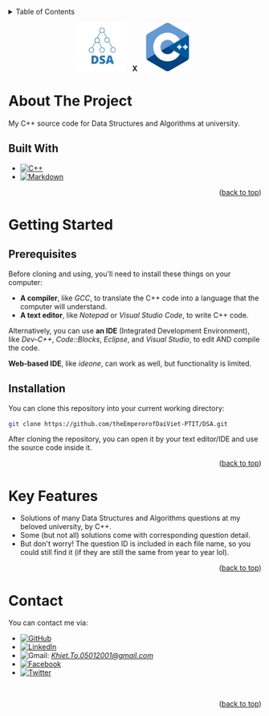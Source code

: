 <a name="readme-top"></a>
<!-- TABLE OF CONTENTS -->
<details>
  <summary>Table of Contents</summary>
  <ol>
    <li>
      <a href="#about-the-project">About The Project</a>
      <ul>
        <li><a href="#built-with">Built With</a></li>
      </ul>
    </li>
    <li>
      <a href="#getting-started">Getting Started</a>
      <ul>
        <li><a href="#prerequisites">Prerequisites</a></li>
        <li><a href="#installation">Installation</a></li>
      </ul>
    </li>
    <li><a href="#key-features">Key Features</li>
    <li><a href="#contact">Contact</a></li>
  </ol>
</details>

<p align="center">
    <img src="images\DSA.png" width="96" height="96">
    &nbsp; <strong>X</strong> &nbsp;
    <img src="images\C++.png" width="96" height="96">
</p>

# About The Project
My C++ source code for Data Structures and Algorithms at university.

## Built With
* [![C++][C++-shield]][C++-url]
* [![Markdown][Markdown-shield]][Markdown-url]

<p align="right">(<a href="#readme-top">back to top</a>)</p>

# Getting Started

## Prerequisites
Before cloning and using, you'll need to install these things on your computer:
* <b>A compiler</b>, like <i>GCC</i>, to translate the C++ code into a language that the computer will understand.
* <b>A text editor</b>, like <i>Notepad</i> or <i>Visual Studio Code</i>, to write C++ code.

Alternatively, you can use <b>an IDE</b> (Integrated Development Environment), like <i>Dev-C++</i>, <i>Code::Blocks</i>, <i>Eclipse</i>, and <i>Visual Studio</i>, to edit AND compile the code.

<b>Web-based IDE</b>, like <i>ideone</i>, can work as well, but functionality is limited.

## Installation
You can clone this repository into your current working directory:
```sh
git clone https://github.com/theEmperorofDaiViet-PTIT/DSA.git
```
After cloning the repository, you can open it by your text editor/IDE and use the source code inside it.

<p align="right">(<a href="#readme-top">back to top</a>)</p>

# Key Features
* Solutions of many Data Structures and Algorithms questions at my beloved university, by C++.
* Some (but not all) solutions come with corresponding question detail.
* But don't worry! The question ID is included in each file name, so you could still find it (if they are still the same from year to year lol).

<p align="right">(<a href="#readme-top">back to top</a>)</p>

# Contact
You can contact me via:
* [![GitHub][GitHub-shield]][GitHub-url]
* [![LinkedIn][LinkedIn-shield]][LinkedIn-url]
* ![Gmail][Gmail-shield]:&nbsp;<i>Khiet.To.05012001@gmail.com</i>
* [![Facebook][Facebook-shield]][Facebook-url]
* [![Twitter][Twitter-shield]][Twitter-url]

<br/>
<p align="right">(<a href="#readme-top">back to top</a>)</p>

<!-- MARKDOWN LINKS & IMAGES -->
<!-- Tech stack -->
[C++-shield]: https://img.shields.io/badge/C%2B%2B-00599C?style=for-the-badge&logo=c%2B%2B&logoColor=white
[C++-url]: https://isocpp.org/
[Markdown-shield]: https://img.shields.io/badge/Markdown-000000?style=for-the-badge&logo=markdown&logoColor=white
[Markdown-url]: https://www.markdownguide.org/

<!-- Contact -->
[GitHub-shield]: https://img.shields.io/badge/github-%23121011.svg?style=for-the-badge&logo=github&logoColor=white
[GitHub-url]: https://github.com/theEmperorofDaiViet
[LinkedIn-shield]: https://img.shields.io/badge/linkedin-%230077B5.svg?style=for-the-badge&logo=linkedin&logoColor=white
[LinkedIn-url]: https://www.linkedin.com/in/khiet-to/
[Gmail-shield]: https://img.shields.io/badge/Gmail-D14836?style=for-the-badge&logo=gmail&logoColor=white
[Facebook-shield]: https://img.shields.io/badge/Facebook-%231877F2.svg?style=for-the-badge&logo=Facebook&logoColor=white
[Facebook-url]: https://www.facebook.com/Khiet.To.Official/
[Twitter-shield]: https://img.shields.io/badge/Twitter-%231DA1F2.svg?style=for-the-badge&logo=Twitter&logoColor=white
[Twitter-url]: https://twitter.com/KhietTo